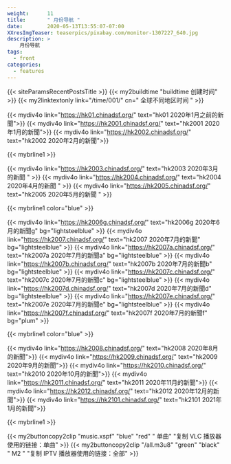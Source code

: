 ```yaml
---
weight:      11
title:       " 月份导航 "
date:        2020-05-13T13:55:07-07:00
XXresImgTeaser: teaserpics/pixabay.com/monitor-1307227_640.jpg
description: >
    月份导航
tags:
  - front
categories:
  - features
---
```


{{< siteParamsRecentPostsTitle >}} 
{{< my2buildtime "buildtime 创建时间" >}}
{{< my2linktextonly link="/time/001/" cn=" 全球不同地区时间 " >}}

{{< mydiv4o link="https://hk01.chinadsf.org/"     text="hk01     2020年1月之前的新聞">}}
{{< mydiv4o link="https://hk2001.chinadsf.org/"   text="hk2001   2020年1月的新聞">}}
{{< mydiv4o link="https://hk2002.chinadsf.org/"   text="hk2002   2020年2月的新聞">}}

{{< mybrline1 >}}

{{< mydiv4o link="https://hk2003.chinadsf.org/"   text="hk2003   2020年3月的新聞 "  >}}
{{< mydiv4o link="https://hk2004.chinadsf.org/"   text="hk2004   2020年4月的新聞 " >}}
{{< mydiv4o link="https://hk2005.chinadsf.org/"   text="hk2005   2020年5月的新聞 " >}}

{{< mybrline1 color="blue" >}}

{{< mydiv4o link="https://hk2006g.chinadsf.org/"  text="hk2006g  2020年6月的新聞g" bg="lightsteelblue" >}}
{{< mydiv4o link="https://hk2007.chinadsf.org/"   text="hk2007   2020年7月的新聞"  bg="lightsteelblue" >}}
{{< mydiv4o link="https://hk2007a.chinadsf.org/"  text="hk2007a  2020年7月的新聞a" bg="lightsteelblue" >}}
{{< mydiv4o link="https://hk2007b.chinadsf.org/"  text="hk2007b  2020年7月的新聞b" bg="lightsteelblue" >}}
{{< mydiv4o link="https://hk2007c.chinadsf.org/"  text="hk2007c  2020年7月的新聞c" bg="lightsteelblue" >}}
{{< mydiv4o link="https://hk2007d.chinadsf.org/"  text="hk2007d  2020年7月的新聞d" bg="lightsteelblue" >}}
{{< mydiv4o link="https://hk2007e.chinadsf.org/"  text="hk2007e  2020年7月的新聞e" bg="lightsteelblue" >}}
{{< mydiv4o link="https://hk2007f.chinadsf.org/"  text="hk2007f  2020年7月的新聞f" bg="plum" >}}

{{< mybrline1 color="blue" >}}

{{< mydiv4o link="https://hk2008.chinadsf.org/"   text="hk2008   2020年8月的新聞">}}
{{< mydiv4o link="https://hk2009.chinadsf.org/"   text="hk2009   2020年9月的新聞">}}
{{< mydiv4o link="https://hk2010.chinadsf.org/"   text="hk2010   2020年10月的新聞">}}
{{< mydiv4o link="https://hk2011.chinadsf.org/"   text="hk2011   2020年11月的新聞">}}
{{< mydiv4o link="https://hk2012.chinadsf.org/"   text="hk2012   2020年12月的新聞">}}
{{< mydiv4o link="https://hk2101.chinadsf.org/"   text="hk2101   2021年1月的新聞">}}

{{< mybrline1 >}}

{{< my2buttoncopy2clip "music.xspf"        "blue"   "red"    " 单曲"  "复制 VLC 播放器使用的链接：单曲" >}} {{< my2buttoncopy2clip      "/all.m3u8"         "green"  "black"  " M2 "    "复制 IPTV 播放器使用的链接：全部" >}} 


